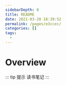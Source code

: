 ```yaml
---
sidebarDepth: 0
title: README
date: 2021-03-20 18:39:52
permalink: /pages/e3ccec/
categories: []
tags: 
  - 
---
```


# Overview

::: tip 提示
读书笔记
:::